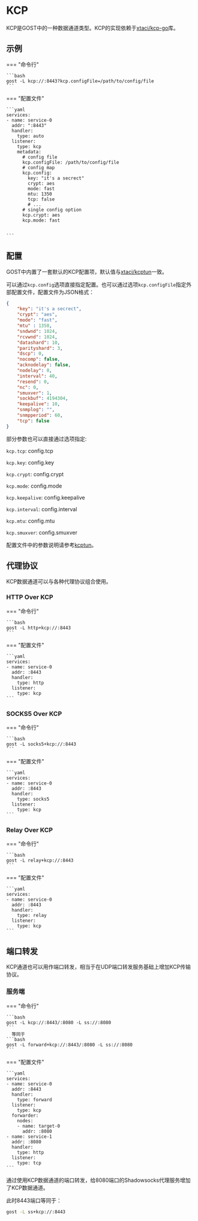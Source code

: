 # KCP

KCP是GOST中的一种数据通道类型。KCP的实现依赖于[xtaci/kcp-go](https://github.com/xtaci/kcp-go)库。

## 示例

=== "命令行"

    ```bash
    gost -L kcp://:8443?kcp.configFile=/path/to/config/file
    ```

=== "配置文件"

    ```yaml
    services:
    - name: service-0
      addr: ":8443"
      handler:
        type: auto
      listener:
        type: kcp
        metadata:
          # config file
          kcp.configFile: /path/to/config/file
          # config map
          kcp.config:
            key: "it's a secrect"
            crypt: aes
            mode: fast
            mtu: 1350
            tcp: false
            # ...
          # single config option
          kcp.crypt: aes
          kcp.mode: fast
            

    ```

## 配置

GOST中内置了一套默认的KCP配置项，默认值与[xtaci/kcptun](https://github.com/xtaci/kcptun)一致。

可以通过`kcp.config`选项直接指定配置。也可以通过选项`kcp.configFile`指定外部配置文件，配置文件为JSON格式：

```json
{
    "key": "it's a secrect",
    "crypt": "aes",
    "mode": "fast",
    "mtu" : 1350,
    "sndwnd": 1024,
    "rcvwnd": 1024,
    "datashard": 10,
    "parityshard": 3,
    "dscp": 0,
    "nocomp": false,
    "acknodelay": false,
    "nodelay": 0,
    "interval": 40,
    "resend": 0,
    "nc": 0,
    "smuxver": 1,
    "sockbuf": 4194304,
    "keepalive": 10,
    "snmplog": "",
    "snmpperiod": 60,
    "tcp": false
}
```

部分参数也可以直接通过选项指定:

`kcp.tcp`:
    config.tcp   

`kcp.key`:
    config.key

`kcp.crypt`:
    config.crypt
  
`kcp.mode`:
    config.mode

`kcp.keepalive`:
    config.keepalive

`kcp.interval`:
    config.interval
    
`kcp.mtu`:
    config.mtu

`kcp.smuxver`:
    config.smuxver


配置文件中的参数说明请参考[kcptun](https://github.com/xtaci/kcptun#usage)。

## 代理协议

KCP数据通道可以与各种代理协议组合使用。

### HTTP Over KCP

=== "命令行"

    ```bash
    gost -L http+kcp://:8443
    ```

=== "配置文件"

    ```yaml
    services:
    - name: service-0
      addr: :8443
      handler:
        type: http
      listener:
        type: kcp
    ```

### SOCKS5 Over KCP

=== "命令行"

    ```bash
    gost -L socks5+kcp://:8443
    ```

=== "配置文件"

    ```yaml
    services:
    - name: service-0
      addr: :8443
      handler:
        type: socks5
      listener:
        type: kcp
    ```

### Relay Over KCP

=== "命令行"

    ```bash
    gost -L relay+kcp://:8443
    ```

=== "配置文件"

    ```yaml
    services:
    - name: service-0
      addr: :8443
      handler:
        type: relay
      listener:
        type: kcp
    ```

## 端口转发

KCP通道也可以用作端口转发，相当于在UDP端口转发服务基础上增加KCP传输协议。

### 服务端

=== "命令行"

    ```bash
    gost -L kcp://:8443/:8080 -L ss://:8080
    ```
	  等同于
    ```bash
    gost -L forward+kcp://:8443/:8080 -L ss://:8080
    ```

=== "配置文件"

    ```yaml
    services:
    - name: service-0
      addr: :8443
      handler:
        type: forward
      listener:
        type: kcp
      forwarder:
        nodes:
        - name: target-0
          addr: :8080
    - name: service-1
      addr: :8080
      handler:
        type: http
      listener:
        type: tcp
    ```

通过使用KCP数据通道的端口转发，给8080端口的Shadowsocks代理服务增加了KCP数据通道。

此时8443端口等同于：

```bash
gost -L ss+kcp://:8443
```